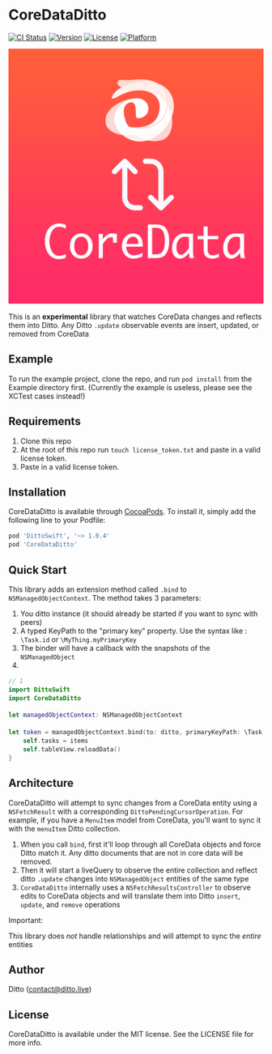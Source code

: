 # CoreDataDitto

[![CI Status](https://img.shields.io/travis/2183729/CoreDataDitto.svg?style=flat)](https://travis-ci.org/2183729/CoreDataDitto)
[![Version](https://img.shields.io/cocoapods/v/CoreDataDitto.svg?style=flat)](https://cocoapods.org/pods/CoreDataDitto)
[![License](https://img.shields.io/cocoapods/l/CoreDataDitto.svg?style=flat)](https://cocoapods.org/pods/CoreDataDitto)
[![Platform](https://img.shields.io/cocoapods/p/CoreDataDitto.svg?style=flat)](https://cocoapods.org/pods/CoreDataDitto)

![](./Example/CoreDataDitto/Images.xcassets/AppIcon.appiconset/AppIcon-1024px.png)

This is an __experimental__ library that watches CoreData changes and reflects them into Ditto. Any Ditto `.update` observable events are insert, updated, or removed from CoreData
## Example

To run the example project, clone the repo, and run `pod install` from the Example directory first.
(Currently the example is useless, please see the XCTest cases instead!)

## Requirements

1. Clone this repo
2. At the root of this repo run `touch license_token.txt` and paste in a valid license token.
3. Paste in a valid license token.
## Installation

CoreDataDitto is available through [CocoaPods](https://cocoapods.org). To install
it, simply add the following line to your Podfile:

```ruby
pod 'DittoSwift', '~> 1.0.4'
pod 'CoreDataDitto'
```

## Quick Start

This library adds an extension method called `.bind` to `NSManagedObjectContext`. The method takes 3 parameters:

1. You ditto instance (it should already be started if you want to sync with peers)
2. A typed KeyPath to the "primary key" property. Use the syntax like : `\Task.id` or `\MyThing.myPrimaryKey`
3. The binder will have a callback with the snapshots of the `NSManagedObject`
4. 

```swift
// 1
import DittoSwift
import CoreDataDitto

let managedObjectContext: NSManagedObjectContext

let token = managedObjectContext.bind(to: ditto, primaryKeyPath: \Task.id, collectionName: "tasks") { items in
    self.tasks = items
    self.tableView.reloadData()
}
```

## Architecture

CoreDataDitto will attempt to sync changes from a CoreData entity using a `NSFetchResult` with a corresponding `DittoPendingCursorOperation`. For example, if you have a `MenuItem` model from CoreData, you'll want to sync it with the `menuItem` Ditto collection.

1. When you call `bind`, first it'll loop through all CoreData objects and force Ditto match it. Any ditto documents that are not in core data will be removed.
2. Then it will start a liveQuery to observe the entire collection and reflect ditto `.update` changes into `NSManagedObject` entities of the same type
3. `CoreDataDitto` internally uses a `NSFetchResultsController` to observe edits to CoreData objects and will translate them into Ditto `insert`, `update`, and `remove` operations

Important:

This library does _not_ handle relationships and will attempt to sync the _entire_ entities 

## Author

Ditto (contact@ditto.live)

## License

CoreDataDitto is available under the MIT license. See the LICENSE file for more info.
